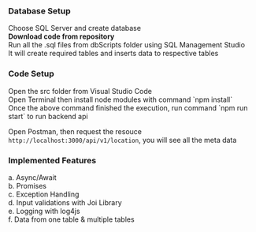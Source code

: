 <h3>Database Setup</h3>

Choose SQL Server and create database<br>
<b>Download code from repository</b><br>
Run all the .sql files from dbScripts folder using SQL Management Studio<br>
It will create required tables and inserts data to respective tables

<h3>Code Setup</h3>
Open the src folder from Visual Studio Code<br>
Open Terminal then install node modules with command `npm install`<br>
Once the above command finished the execution, run command `npm run start` to run backend api<br>


Open Postman, then request the resouce `http://localhost:3000/api/v1/location`, you will see all the meta data

<h3>Implemented Features</h3>
  a.  Async/Await <br>
  b.  Promises<br>
  c.  Exception Handling<br>
  d.  Input validations with Joi Library<br>
  e.  Logging with log4js<br>
  f.  Data from one table & multiple tables
